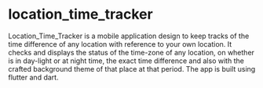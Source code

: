 # location_time_tracker

Location_Time_Tracker is a mobile application design to keep tracks of the time difference of any 
location with reference to your own location. It checks and displays the status of the time-zone of any location,
on whether is in day-light or at night time, the exact time difference and also with the crafted background theme of that place at that period.
The app is built using flutter and dart.
